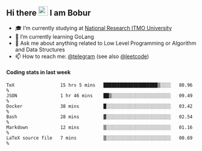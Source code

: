 ## Hi there <img src="https://media.giphy.com/media/hvRJCLFzcasrR4ia7z/giphy.gif" width="25px" height="25px"> I am Bobur

- :mortar_board: I’m currently studying at [National Research ITMO University](https://itmo.ru/)
- :seedling: I’m currently learning GoLang
- :speech_balloon: Ask me about anything related to Low Level Programming or Algorithm and Data Structures
- :mailbox: How to reach me: [@telegram](https://t.me/octoant) (see also [@leetcode](https://leetcode.com/octoant/))    

#### Coding stats in last week

<!--START_SECTION:waka-->

```text
TeX                 15 hrs 5 mins   ████████████████████▒░░░░   80.96 %
JSON                1 hr 46 mins    ██▒░░░░░░░░░░░░░░░░░░░░░░   09.49 %
Docker              38 mins         █░░░░░░░░░░░░░░░░░░░░░░░░   03.42 %
Bash                28 mins         ▓░░░░░░░░░░░░░░░░░░░░░░░░   02.54 %
Markdown            12 mins         ▒░░░░░░░░░░░░░░░░░░░░░░░░   01.16 %
LaTeX source file   7 mins          ▒░░░░░░░░░░░░░░░░░░░░░░░░   00.69 %
```

<!--END_SECTION:waka-->
